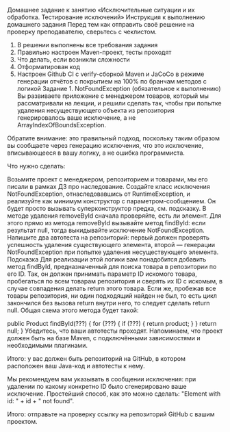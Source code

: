 Домашнее задание к занятию «Исключительные ситуации и их обработка. Тестирование исключений»
Инструкция к выполнению домашнего задания
Перед тем как отправить своё решение на проверку преподавателю, сверьтесь с чеклистом.

1. В решении выполнены все требования задания
2. Правильно настроен Maven-проект, тесты проходят
3. Что делать, если возникли сложности
4. Отформатирован код
5. Настроен Github CI с verify-сборкой Maven и JaCoCo в режиме генерации отчётов с покрытием на 100% по бранчам методов с логикой
Задание 1. NotFoundException (обязательное к выполнению)
Вы развиваете приложение с менеджером товаров, который мы рассматривали на лекции, и решили сделать так, чтобы при попытке удаления несуществующего объекта из репозитория генерировалось ваше исключение, а не ArrayIndexOfBoundsException.

Обратите внимание: это правильный подход, поскольку таким образом вы сообщаете через генерацию исключения, что это исключение, вписывающееся в вашу логику, а не ошибка программиста.

Что нужно сделать:

Возьмите проект с менеджером, репозиторием и товарами, мы его писали в рамках ДЗ про наследование.
Создайте класс исключения NotFoundException, отнаследовавшись от RuntimeException, и реализуйте как минимум конструктор с параметром-сообщением. Он будет просто вызывать суперконструктор предка, см. подсказку.
В методе удаления removeById сначала проверяйте, есть ли элемент. Для этого прямо из метода removeById вызывайте метод findById: если результат null, тогда выкидывайте исключение NotFoundException.
Напишите два автотеста на репозиторий: первый должен проверять успешность удаления существующего элемента, второй — генерации NotFoundException при попытке удаления несуществующего элемента.
Подсказка
Для реализации этой логики вам понадобится добавить метод findById, предназначенный для поиска товара в репозитории по его ID. Так, он должен принимать параметр ID искомого товара, пробегаться по всем товарам репозитория и сверять их ID с искомым, в случае совпадения делать return этого товара. Если же, пробежав все товары репозитория, ни один подходящий найден не был, то есть цикл закончился без вызова return внутри него, то следует сделать return null. Общая схема этого метода будет такой:

public Product findById(???) {
  for (???) {
    if (???) {
      return product;
    }
  }
  return null;
}
Убедитесь, что ваши автотесты проходят. Напоминаем, что проект должен быть на базе Maven, с подключёнными зависимостями и необходимыми плагинами.

Итого: у вас должен быть репозиторий на GitHub, в котором расположен ваш Java-код и автотесты к нему.

Мы рекомендуем вам указывать в сообщении исключения: при удалении по какому конкретно ID было сгенерировано ваше исключение. Простейший способ, как это можно сделать: "Element with id: " + id + " not found".

Итого: отправьте на проверку ссылку на репозиторий GitHub с вашим проектом.
